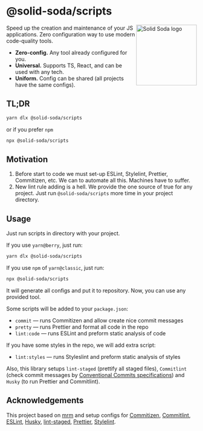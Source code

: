 # @solid-soda/scripts

<img src="https://raw.githubusercontent.com/solid-soda/assets/master/logo.png" align="right"
     alt="Solid Soda logo" width="160" height="160">

Speed up the creation and maintenance of your JS applications. Zero configuration way to use modern code-quality tools.

+ **Zero-config.** Any tool already configured for you.
+ **Universal.** Supports TS, React, and can be used with any tech.
+ **Uniform.** Config can be shared (all projects have the same configs).

## TL;DR

```sh
yarn dlx @solid-soda/scripts
```

or if you prefer `npm`

```sh
npx @solid-soda/scripts
```

## Motivation

1. Before start to code we must set-up ESLint, Stylelint, Prettier, Commitizen, etc. We can to automate all this. Machines have to suffer.
2. New lint rule adding is a hell. We provide the one source of true for any project. Just run `@solid-soda/scripts` more time in your project directory.

## Usage

Just run scripts in directory with your project.

If you use `yarn@berry`, just run:
```sh
yarn dlx @solid-soda/scripts
```

If you use `npm` of `yarn@classic`, just run:
```sh
npx @solid-soda/scripts
```

It will generate all configs and put it to repository. Now, you can use any provided tool.

Some scripts will be added to your `package.json`:
+ `commit` — runs Commitizen and allow create nice commit messages
+ `pretty` — runs Prettier and format all code in the repo
+ `lint:code` — runs ESLint and preform static analysis of code

If you have some styles in the repo, we will add extra script:
+ `lint:styles` — runs Styleslint and preform static analysis of styles

Also, this library setups `lint-staged` (prettify all staged files), `Commitlint` (check commit messages by [Conventional Commits specifications](https://www.conventionalcommits.org/en/v1.0.0-beta.2/#specification)) and `Husky` (to run Prettier and Commitlint).

## Acknowledgements

This project based on [mrm](https://github.com/sapegin/mrm) and setup configs for [Commitizen](http://commitizen.github.io/cz-cli/), [Commitlint](https://commitlint.js.org/#/), [ESLint](https://eslint.org), [Husky](https://github.com/typicode/husky), [lint-staged](https://github.com/okonet/lint-staged), [Prettier](https://prettier.io), [Stylelint](https://stylelint.io).
